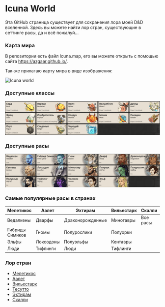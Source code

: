 # Icuna World

Эта GitHub страница существует для сохранения лора моей D&D вселенной.
Здесь вы можете найти лор стран, существующие в сеттинге расы, да и всё пожалуй...

### Карта мира
В репозитории есть файл Icuna.map, его вы можете открыть с помощью сайта https://azgaar.github.io/.

Так-же прилагаю карту мира в виде изображения:

![Icuna world](./images/Icuna.jpeg)

### Доступные классы

![Classes](./images/Classes.png)

### Доступные расы

![Races](./images/Races.png)

### Самые популярные расы в странах

| Мелетикос       | Аалет     | Эхтирам          | Вильестарк | Скалли   | Тесутто  |
|-----------------|-----------|------------------|------------|----------|----------|
| Ведалкены       | Дварфы    | Драконорожденные | Минотавры  | Все расы | Все расы |
| Гибриды Симиков | Гномы     | Полурослики      | Полуорки   |          |          |
| Эльфы           | Локсодоны | Полуэльфы        | Кентавры   |          |          |
| Люди            | Тифлинги  | Люди             | Тифлинги   |          |          |

### Лор стран

- [Мелетикос](./countries/Meleticos.md)
- [Аалет](./countries/Aaleth.md)
- [Вильестарк](./countries/Viljesturk.md)
- [Тесутто](./countries/Tesuttho.md)
- [Эхтирам](./countries/Ekhtiram.md)
- [Скалли](./countries/Skully.md)